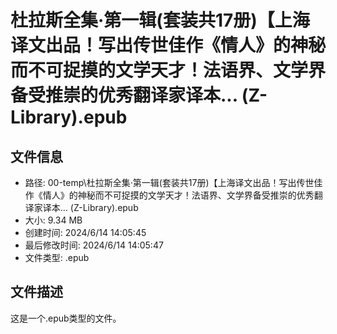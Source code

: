 ﻿# 杜拉斯全集·第一辑(套装共17册)【上海译文出品！写出传世佳作《情人》的神秘而不可捉摸的文学天才！法语界、文学界备受推崇的优秀翻译家译本... (Z-Library).epub

## 文件信息
- 路径: 00-temp\杜拉斯全集·第一辑(套装共17册)【上海译文出品！写出传世佳作《情人》的神秘而不可捉摸的文学天才！法语界、文学界备受推崇的优秀翻译家译本... (Z-Library).epub
- 大小: 9.34 MB
- 创建时间: 2024/6/14 14:05:45
- 最后修改时间: 2024/6/14 14:05:47
- 文件类型: .epub

## 文件描述
这是一个.epub类型的文件。

